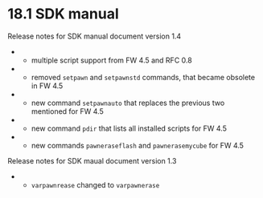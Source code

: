 # 18.1 SDK manual

Release notes for SDK manual document version 1.4

* + multiple script support from FW 4.5 and RFC 0.8 
* - removed `setpawn` and `setpawnstd` commands, that became obsolete in FW 4.5 
* - new command `setpawnauto` that replaces the previous two mentioned for FW 4.5 
* - new command `pdir` that lists all installed scripts for FW 4.5 
* - new commands `pawneraseflash` and `pawnerasemycube` for FW 4.5 

Release notes for SDK maual document version 1.3

* - `varpawnrease` changed to `varpawnerase`



